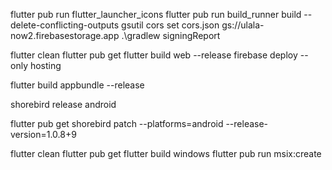 flutter pub run flutter_launcher_icons
flutter pub run build_runner build --delete-conflicting-outputs
gsutil cors set cors.json gs://ulala-now2.firebasestorage.app
.\gradlew signingReport


flutter clean
flutter pub get
flutter build web --release
firebase deploy --only hosting


flutter build appbundle --release


shorebird release android


flutter pub get
shorebird patch --platforms=android --release-version=1.0.8+9

flutter clean
flutter pub get
flutter build windows
flutter pub run msix:create

